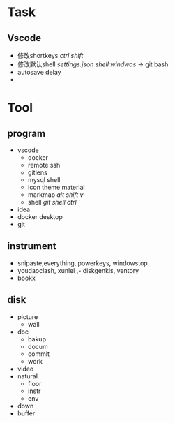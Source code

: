 # Task
## Vscode
- 修改shortkeys  *ctrl shift*  
- 修改默认shell  *settings.json*  *shell:windwos*  -> git bash
- autosave  delay
- 
# Tool

## program

- vscode
  - docker
  - remote ssh
  - gitlens
  - mysql shell
  - icon theme material
  - markmap  *alt shift v*
  - shell   *git shell ctrl `*
- idea
- docker desktop
- git

## instrument
- snipaste,everything, powerkeys, windowstop
- youdaoclash, xunlei ,- diskgenkis, ventory
- bookx 

## disk
- picture
  - wall
- doc
  - bakup
  - docum
  - commit
  - work
- video
- natural
  - floor
  - instr
  - env
- down
- buffer